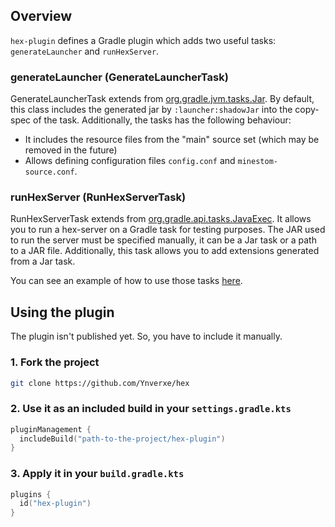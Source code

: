 ## Overview

```hex-plugin``` defines a Gradle plugin which adds two useful tasks: ``generateLauncher`` and ``runHexServer``.

### generateLauncher (GenerateLauncherTask)

GenerateLauncherTask extends from [org.gradle.jvm.tasks.Jar](https://docs.gradle.org/current/javadoc/org/gradle/jvm/tasks/Jar.html). By default, this class includes the generated jar by ```:launcher:shadowJar``` into
the copy-spec of the task. Additionally, the tasks has the following behaviour:
- It includes the resource files from the "main" source set (which may be removed in the future)
- Allows defining configuration files ``config.conf`` and ``minestom-source.conf``.

### runHexServer (RunHexServerTask)

RunHexServerTask extends from [org.gradle.api.tasks.JavaExec](https://docs.gradle.org/current/kotlin-dsl/gradle/org.gradle.api.tasks/-java-exec/index.html). It allows
you to run a hex-server on a Gradle task for testing purposes. The JAR used to run the server must be specified manually, it can be a Jar task or a path to a JAR file.
Additionally, this task allows you to add extensions generated from a Jar task.

You can see an example of how to use those tasks [here](https://github.com/Ynverxe/hex/blob/main/lab/build.gradle.kts).

## Using the plugin

The plugin isn't published yet. So, you have to include it manually.

### 1. Fork the project
```bash
git clone https://github.com/Ynverxe/hex
```

### 2. Use it as an included build in your ``settings.gradle.kts``
```kotlin
pluginManagement {
  includeBuild("path-to-the-project/hex-plugin")
}
```

### 3. Apply it in your ``build.gradle.kts``
```kotlin
plugins {
  id("hex-plugin")
}
```

